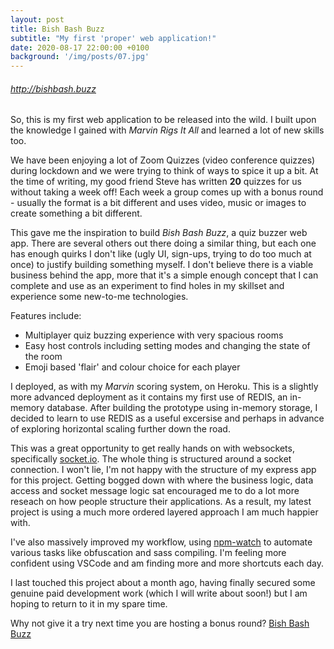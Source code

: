 ```yaml
---
layout: post
title: Bish Bash Buzz
subtitle: "My first 'proper' web application!"
date: 2020-08-17 22:00:00 +0100
background: '/img/posts/07.jpg'
---
```



###### http://bishbash.buzz

So, this is my first web application to be released into the wild. I built upon the knowledge I gained with *Marvin Rigs It All* and learned a lot of new skills too.

We have been enjoying a lot of Zoom Quizzes (video conference quizzes) during lockdown and we were trying to think of ways to spice it up a bit. At the time of writing, my good friend Steve has written **20** quizzes for us without taking a week off! Each week a group comes up with a bonus round - usually the format is a bit different and uses video, music or images to create something a bit different.

This gave me the inspiration to build *Bish Bash Buzz*, a quiz buzzer web app. There are several others out there doing a similar thing, but each one has enough quirks I don't like (ugly UI, sign-ups, trying to do too much at once) to justify building something myself. I don't believe there is a viable business behind the app, more that it's a simple enough concept that I can complete and use as an experiment to find holes in my skillset and experience some new-to-me technologies.

Features include:
- Multiplayer quiz buzzing experience with very spacious rooms
- Easy host controls including setting modes and changing the state of the room
- Emoji based 'flair' and colour choice for each player

I deployed, as with my *Marvin* scoring system, on Heroku. This is a slightly more advanced deployment as it contains my first use of REDIS, an in-memory database. After building the prototype using in-memory storage, I decided to learn to use REDIS as a useful excersise and perhaps in advance of exploring horizontal scaling further down the road.

This was a great opportunity to get really hands on with websockets, specifically [socket.io](http://socket.io). The whole thing is structured around a socket connection. I won't lie, I'm not happy with the structure of my express app for this project. Getting bogged down with where the business logic, data access and socket message logic sat encouraged me to do a lot more reseach on how people structure their applications. As a result, my latest project is using a much more ordered layered approach I am much happier with.

I've also massively improved my workflow, using [npm-watch](https://www.npmjs.com/package/npm-watch) to automate various tasks like obfuscation and sass compiling. I'm feeling more confident using VSCode and am finding more and more shortcuts each day.

I last touched this project about a month ago, having finally secured some genuine paid development work (which I will write about soon!) but I am hoping to return to it in my spare time.

Why not give it a try next time you are hosting a bonus round? [Bish Bash Buzz](http://bishbash.buzz)



